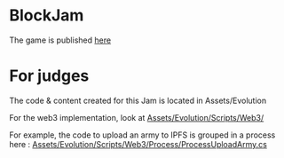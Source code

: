 # BlockJam

The game is published [here](https://kalinka.itch.io/genetic-koonies)

# For judges

The code & content created for this Jam is located in Assets/Evolution

For the web3 implementation, look at [Assets/Evolution/Scripts/Web3/](https://github.com/kalinarm/BlockJam/tree/master/Assets/Evolution/Scripts/Web3)

For example, the code to upload an army to IPFS is grouped in a process here : [Assets/Evolution/Scripts/Web3/Process/ProcessUploadArmy.cs](https://github.com/kalinarm/BlockJam/blob/master/Assets/Evolution/Scripts/Web3/Process/ProcessUploadArmy.cs)
